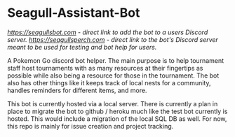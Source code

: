 # Seagull-Assistant-Bot
*https://seagullsbot.com - direct link to add the bot to a users Discord server.*
*https://seagullsperch.com - direct link to the bot's Discord server meant to be used for testing and bot help for users.*

A Pokemon Go discord bot helper. The main purpose is to help tournament staff host tournaments with as many resources at their fingertips as possible while also being a resource for those in the tournament. The bot also has other things like it keeps track of local nests for a community, handles reminders for different items, and more.

This bot is currently hosted via a local server. There is currently a plan in place to migrate the bot to github / heroku much like the test bot currently is hosted. This would include a migration of the local SQL DB as well. For now, this repo is mainly for issue creation and project tracking.
